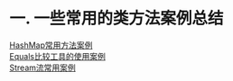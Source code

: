 
# 一. 一些常用的类方法案例总结
[HashMap常用方法案例](src/main/java/com/zjut/study/others/use_frequently/HashMapClient.java)   
[Equals比较工具的使用案例](src/main/java/com/zjut/study/others/use_frequently/EqualsUtilClient.java)   
[Stream流常用案例](src/main/java/com/zjut/study/others/use_frequently/StreamClient.java)
